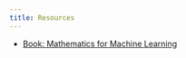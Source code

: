 ```yaml
---
title: Resources
---
```

- [Book: Mathematics for Machine Learning](https://mml-book.github.io)
